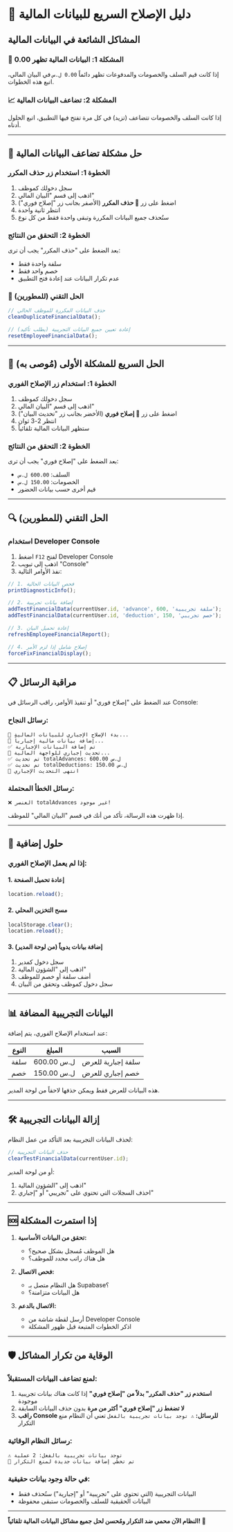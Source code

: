 # 🔧 دليل الإصلاح السريع للبيانات المالية

## المشاكل الشائعة في البيانات المالية

### 🔄 المشكلة 1: البيانات المالية تظهر 0.00
إذا كانت قيم السلف والخصومات والمدفوعات تظهر دائماً `0.00 ل.س` في البيان المالي، اتبع هذه الخطوات.

### 📈 المشكلة 2: تضاعف البيانات المالية
إذا كانت السلف والخصومات تتضاعف (تزيد) في كل مرة تفتح فيها التطبيق، اتبع الحلول أدناه.

---

## 🧹 حل مشكلة تضاعف البيانات المالية

### الخطوة 1: استخدام زر حذف المكرر
1. سجل دخولك كموظف
2. اذهب إلى قسم "البيان المالي" 
3. اضغط على زر **🧹 حذف المكرر** (الأصفر بجانب زر "إصلاح فوري")
4. انتظر ثانية واحدة
5. ستُحذف جميع البيانات المكررة وتبقى واحدة فقط من كل نوع

### الخطوة 2: التحقق من النتائج
بعد الضغط على "حذف المكرر" يجب أن ترى:
- سلفة واحدة فقط
- خصم واحد فقط
- عدم تكرار البيانات عند إعادة فتح التطبيق

### 🔧 الحل التقني (للمطورين)
```javascript
// حذف البيانات المكررة للموظف الحالي
cleanDuplicateFinancialData();

// إعادة تعيين جميع البيانات التجريبية (يطلب تأكيد)
resetEmployeeFinancialData();
```

---

## 🚀 الحل السريع للمشكلة الأولى (مُوصى به)

### الخطوة 1: استخدام زر الإصلاح الفوري
1. سجل دخولك كموظف
2. اذهب إلى قسم "البيان المالي"
3. اضغط على زر **🔧 إصلاح فوري** (الأخضر بجانب زر "تحديث البيان")
4. انتظر 2-3 ثوان
5. ستظهر البيانات المالية تلقائياً

### الخطوة 2: التحقق من النتائج
بعد الضغط على "إصلاح فوري" يجب أن ترى:
- السلف: `600.00 ل.س`
- الخصومات: `150.00 ل.س` 
- قيم أخرى حسب بيانات الحضور

---

## 🔍 الحل التقني (للمطورين)

### استخدام Developer Console
1. اضغط `F12` لفتح Developer Console
2. اذهب إلى تبويب "Console"
3. نفذ الأوامر التالية:

```javascript
// 1. فحص البيانات الحالية
printDiagnosticInfo();

// 2. إضافة بيانات تجريبية
addTestFinancialData(currentUser.id, 'advance', 600, 'سلفة تجريبية');
addTestFinancialData(currentUser.id, 'deduction', 150, 'خصم تجريبي');

// 3. إعادة تحميل البيان
refreshEmployeeFinancialReport();

// 4. إصلاح شامل إذا لزم الأمر
forceFixFinancialDisplay();
```

---

## 📋 مراقبة الرسائل

عند الضغط على "إصلاح فوري" أو تنفيذ الأوامر، راقب الرسائل في Console:

### رسائل النجاح:
```
🚨 بدء الإصلاح الإجباري للبيانات المالية...
💪 إضافة بيانات مالية إجبارياً...
✅ تم إضافة البيانات الإجبارية
🎯 تحديث إجباري للواجهة المالية...
✅ تم تحديث totalAdvances: 600.00 ل.س
✅ تم تحديث totalDeductions: 150.00 ل.س
🎯 انتهى التحديث الإجباري
```

### رسائل الخطأ المحتملة:
```
❌ العنصر totalAdvances غير موجود!
```
إذا ظهرت هذه الرسالة، تأكد من أنك في قسم "البيان المالي" للموظف.

---

## 🔄 حلول إضافية

### إذا لم يعمل الإصلاح الفوري:

#### 1. إعادة تحميل الصفحة
```javascript
location.reload();
```

#### 2. مسح التخزين المحلي
```javascript
localStorage.clear();
location.reload();
```

#### 3. إضافة بيانات يدوياً (من لوحة المدير)
1. سجل دخول كمدير
2. اذهب إلى "الشؤون المالية"
3. أضف سلفة أو خصم للموظف
4. سجل دخول كموظف وتحقق من البيان

---

## 📊 البيانات التجريبية المضافة

عند استخدام الإصلاح الفوري، يتم إضافة:

| النوع | المبلغ | السبب |
|-------|--------|--------|
| سلفة | 600.00 ل.س | سلفة إجبارية للعرض |
| خصم | 150.00 ل.س | خصم إجباري للعرض |

هذه البيانات للعرض فقط ويمكن حذفها لاحقاً من لوحة المدير.

---

## 🛠️ إزالة البيانات التجريبية

لحذف البيانات التجريبية بعد التأكد من عمل النظام:

```javascript
// حذف البيانات التجريبية
clearTestFinancialData(currentUser.id);
```

أو من لوحة المدير:
1. اذهب إلى "الشؤون المالية"
2. احذف السجلات التي تحتوي على "تجريبي" أو "إجباري"

---

## 🆘 إذا استمرت المشكلة

1. **تحقق من البيانات الأساسية:**
   - هل الموظف مُسجل بشكل صحيح؟
   - هل هناك راتب محدد للموظف؟

2. **فحص الاتصال:**
   - هل النظام متصل بـ Supabase؟
   - هل البيانات متزامنة؟

3. **الاتصال بالدعم:**
   - أرسل لقطة شاشة من Developer Console
   - اذكر الخطوات المتبعة قبل ظهور المشكلة

---

## 🛡️ الوقاية من تكرار المشاكل

### لمنع تضاعف البيانات المستقبلاً:
1. **استخدم زر "حذف المكرر" بدلاً من "إصلاح فوري"** إذا كانت هناك بيانات تجريبية موجودة
2. **لا تضغط زر "إصلاح فوري" أكثر من مرة** بدون حذف البيانات السابقة
3. **راقب Console للرسائل:** `⚠️ توجد بيانات تجريبية بالفعل` تعني أن النظام منع التكرار

### رسائل النظام الوقائية:
```
⚠️ توجد بيانات تجريبية بالفعل: 2 عملية
🚫 تم تخطي إضافة بيانات جديدة لمنع التكرار
```

### في حالة وجود بيانات حقيقية:
- البيانات التجريبية (التي تحتوي على "تجريبية" أو "إجبارية") ستُحذف فقط
- البيانات الحقيقية للسلف والخصومات ستبقى محفوظة

---

**النظام الآن محمي ضد التكرار ومُحسن لحل جميع مشاكل البيانات المالية تلقائياً! 🚀** 